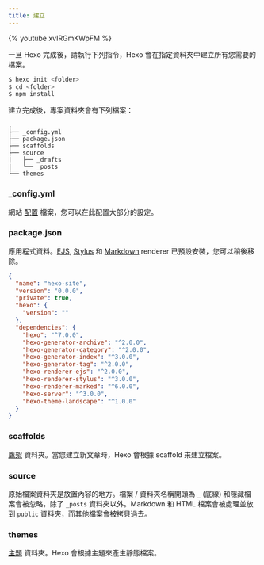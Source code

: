 ```yaml
---
title: 建立
---
```


{% youtube xvIRGmKWpFM %}

一旦 Hexo 完成後，請執行下列指令，Hexo 會在指定資料夾中建立所有您需要的檔案。

```bash
$ hexo init <folder>
$ cd <folder>
$ npm install
```

建立完成後，專案資料夾會有下列檔案：

```plain
.
├── _config.yml
├── package.json
├── scaffolds
├── source
|   ├── _drafts
|   └── _posts
└── themes
```

### \_config.yml

網站 [配置](configuration.html) 檔案，您可以在此配置大部分的設定。

### package.json

應用程式資料。[EJS](https://ejs.co/), [Stylus](http://learnboost.github.io/stylus/) 和 [Markdown](http://daringfireball.net/projects/markdown/) renderer 已預設安裝，您可以稍後移除。

```json package.json
{
  "name": "hexo-site",
  "version": "0.0.0",
  "private": true,
  "hexo": {
    "version": ""
  },
  "dependencies": {
    "hexo": "^7.0.0",
    "hexo-generator-archive": "^2.0.0",
    "hexo-generator-category": "^2.0.0",
    "hexo-generator-index": "^3.0.0",
    "hexo-generator-tag": "^2.0.0",
    "hexo-renderer-ejs": "^2.0.0",
    "hexo-renderer-stylus": "^3.0.0",
    "hexo-renderer-marked": "^6.0.0",
    "hexo-server": "^3.0.0",
    "hexo-theme-landscape": "^1.0.0"
  }
}
```

### scaffolds

[鷹架](writing.html#鷹架（Scaffold）) 資料夾。當您建立新文章時，Hexo 會根據 scaffold 來建立檔案。

### source

原始檔案資料夾是放置內容的地方。檔案 / 資料夾名稱開頭為 `_` (底線) 和隱藏檔案會被忽略，除了 `_posts` 資料夾以外。Markdown 和 HTML 檔案會被處理並放到 `public` 資料夾，而其他檔案會被拷貝過去。

### themes

[主題](themes.html) 資料夾。Hexo 會根據主題來產生靜態檔案。
